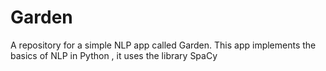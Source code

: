 # Garden
A repository for a simple NLP app called Garden. This app implements the basics of NLP in Python , it uses  the library SpaCy
